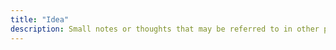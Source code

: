 ```yaml
---
title: "Idea"
description: Small notes or thoughts that may be referred to in other posts or expanded on later.
---
```

